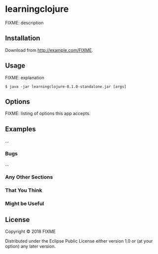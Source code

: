 # learningclojure

FIXME: description

## Installation

Download from http://example.com/FIXME.

## Usage

FIXME: explanation

    $ java -jar learningclojure-0.1.0-standalone.jar [args]

## Options

FIXME: listing of options this app accepts.

## Examples

...

### Bugs

...

### Any Other Sections
### That You Think
### Might be Useful

## License

Copyright © 2018 FIXME

Distributed under the Eclipse Public License either version 1.0 or (at
your option) any later version.
